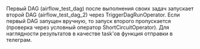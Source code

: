 Первый DAG (airflow_test_dag) после выполнения своих задач запускает второй DAG (airflow_test_dag_2) через TriggerDagRunOperator.
Если первый DAG запущен вручную, то запуск второго пропускается (проверка через условный оператор ShortCircuitOperator).
Для наглядности результатов в качестве task'ов функция отправки в телеграм.
